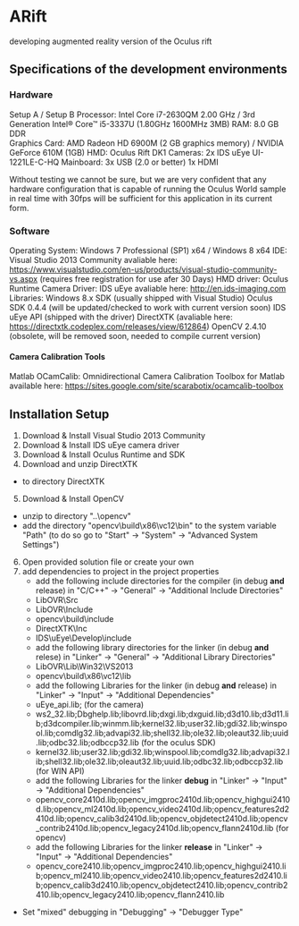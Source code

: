 # ARift
developing augmented reality version of the Oculus rift


## Specifications of the development environments

### Hardware
Setup A / Setup B 
Processor:        Intel Core i7-2630QM 2.00 GHz / 3rd Generation Intel® Core™ i5-3337U (1.80GHz 1600MHz 3MB)
RAM:              8.0 GB DDR  
Graphics Card:    AMD Radeon HD 6900M (2 GB graphics memory) / NVIDIA GeForce 610M (1GB)
HMD:              Oculus Rift DK1
Cameras:          2x IDS uEye UI-1221LE-C-HQ
Mainboard:        3x USB (2.0 or better)
                  1x HDMI

  Without testing we cannot be sure, but we are very confident that any hardware configuration that is capable of running the Oculus World sample in real time with 30fps will be sufficient for this application in its current form.
### Software

Operating System: Windows 7 Professional (SP1) x64 / Windows 8 x64
IDE:              Visual Studio 2013 Community
                  avaliable here: https://www.visualstudio.com/en-us/products/visual-studio-community-vs.aspx 
                  (requires free registration for use afer 30 Days)
HMD driver:       Oculus Runtime
Camera Driver:    IDS uEye 
                  avaliable here: http://en.ids-imaging.com
Libraries:        Windows 8.x SDK (usually shipped with Visual Studio)
                  Oculus SDK 0.4.4 (will be updated/checked to work with current version soon)
                  IDS uEye API (shipped with the driver)
                  DirectXTK (avaliable here: https://directxtk.codeplex.com/releases/view/612864)
                  OpenCV 2.4.10 (obsolete, will be removed soon, needed to compile current version)
#### Camera Calibration Tools

Matlab
  OCamCalib: Omnidirectional Camera Calibration Toolbox for Matlab
  available here: https://sites.google.com/site/scarabotix/ocamcalib-toolbox

## Installation Setup
1. Download & Install Visual Studio 2013 Community
2. Download & Install IDS uEye camera driver
3. Download & Install Oculus Runtime and SDK
4. Download and unzip DirectXTK
  - to directory DirectXTK
5. Download & Install OpenCV
  - unzip to directory "..\opencv"
  - add the directory "opencv\build\x86\vc12\bin" to the system variable "Path"
    (to do so go to "Start" -> "System" -> "Advanced System Settings")
6. Open provided solution file or create your own
7. add dependencies to project in the project properties
   - add the following include directories for the compiler (in debug **and** release) in "C/C++" -> "General" -> "Additional Include Directories"
    * LibOVR\Src
    * LibOVR\Include
    * opencv\build\include
    * DirectXTK\Inc
    * IDS\uEye\Develop\include
   - add the following library directories for the linker (in debug **and** relese) in "Linker" -> "General" -> "Additional Library Directories"
    * LibOVR\Lib\Win32\VS2013
    * opencv\build\x86\vc12\lib
   - add the following Libraries for the linker (in debug **and** release)  in "Linker" -> "Input" -> "Additional Dependencies"
    * uEye_api.lib; 
        (for the camera)
    * ws2_32.lib;Dbghelp.lib;libovrd.lib;dxgi.lib;dxguid.lib;d3d10.lib;d3d11.lib;d3dcompiler.lib;winmm.lib;kernel32.lib;user32.lib;gdi32.lib;winspool.lib;comdlg32.lib;advapi32.lib;shell32.lib;ole32.lib;oleaut32.lib;uuid.lib;odbc32.lib;odbccp32.lib
        (for the oculus SDK)
    * kernel32.lib;user32.lib;gdi32.lib;winspool.lib;comdlg32.lib;advapi32.lib;shell32.lib;ole32.lib;oleaut32.lib;uuid.lib;odbc32.lib;odbccp32.lib
        (for WIN API)
   - add the following Libraries for the linker **debug**  in "Linker" -> "Input" -> "Additional Dependencies"
    * opencv_core2410d.lib;opencv_imgproc2410d.lib;opencv_highgui2410d.lib;opencv_ml2410d.lib;opencv_video2410d.lib;opencv_features2d2410d.lib;opencv_calib3d2410d.lib;opencv_objdetect2410d.lib;opencv_contrib2410d.lib;opencv_legacy2410d.lib;opencv_flann2410d.lib
        (for opencv)
   - add the following Libraries for the linker **release**  in "Linker" -> "Input" -> "Additional Dependencies"
    * opencv_core2410.lib;opencv_imgproc2410.lib;opencv_highgui2410.lib;opencv_ml2410.lib;opencv_video2410.lib;opencv_features2d2410.lib;opencv_calib3d2410.lib;opencv_objdetect2410.lib;opencv_contrib2410.lib;opencv_legacy2410.lib;opencv_flann2410.lib
  - Set "mixed" debugging in "Debugging" -> "Debugger Type" 
